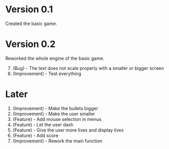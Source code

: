 # Version 0.1

Created the basic game.

# Version 0.2

Reworked the whole engine of the basic game.

7. (Bug) - The text does not scale properly with a smaller or bigger screen
8. (Improvement) - Test everything

# Later

1. (Improvement) - Make the bullets bigger
2. (Improvement) - Make the user smaller
5. (Feature) - Add mouse selection in menus
3. (Feature) - Let the user dash
4. (Feature) - Give the user more lives and display lives
6. (Feature) - Add score
9. (Improvement) - Rework the main function